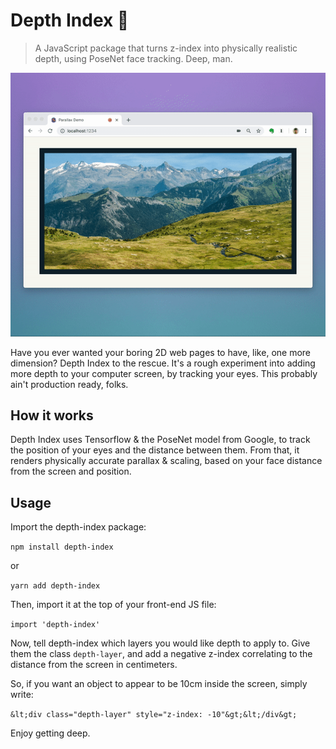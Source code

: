 # Depth Index 🐋

> A JavaScript package that turns z-index into physically realistic depth, using PoseNet face tracking. Deep, man.

<img src="example.gif" alt="Depth-Index rendering a deep mountain range image">

Have you ever wanted your boring 2D web pages to have, like, one more dimension? Depth Index to the rescue. It's a rough experiment into adding more depth to your computer screen, by tracking your eyes. This probably ain't production ready, folks.

## How it works

Depth Index uses Tensorflow & the PoseNet model from Google, to track the position of your eyes and the distance between them. From that, it renders physically accurate parallax & scaling, based on your face distance from the screen and position.

## Usage

Import the depth-index package:

`npm install depth-index`

or

`yarn add depth-index`

Then, import it at the top of your front-end JS file:

`import 'depth-index'`

Now, tell depth-index which layers you would like depth to apply to. Give them the class `depth-layer`, and add a negative z-index correlating to the distance from the screen in centimeters.

So, if you want an object to appear to be 10cm inside the screen, simply write:

`&lt;div class="depth-layer" style="z-index: -10"&gt;&lt;/div&gt;`

Enjoy getting deep.
